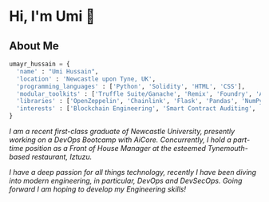 # Hi, I'm Umi 👋

## About Me

``` python
umayr_hussain = {
  'name' : "Umi Hussain",
  'location' : 'Newcastle upon Tyne, UK',
  'programming_languages' : ['Python', 'Solidity', 'HTML', 'CSS'],
  'modular_toolkits' : ['Truffle Suite/Ganache', 'Remix', 'Foundry', 'Alchemy', 'SQL', 'Docker', 'Azure', 'AzureSQL', 'MongoDB', 'Kubernetes', 'Terraform'],
  'libraries' : ['OpenZeppelin', 'Chainlink', 'Flask', 'Pandas', 'NumPy', 'Matplotlib', 'Scikit-learn'],
  'interests' : ['Blockchain Engineering', 'Smart Contract Auditing', 'Data Science', 'Machine Learning', 'Generative AI', 'Gym', 'Football']
}
```

*I am a recent first-class graduate of Newcastle University, presently working on a DevOps Bootcamp with AiCore. Concurrently, I hold a part-time position as a Front of House Manager at the esteemed Tynemouth-based restaurant, Iztuzu.*

*I have a deep passion for all things technology, recently I have been diving into modern engineering, in particular, DevOps and DevSecOps. Going forward I am hoping to develop my Engineering skills!*
